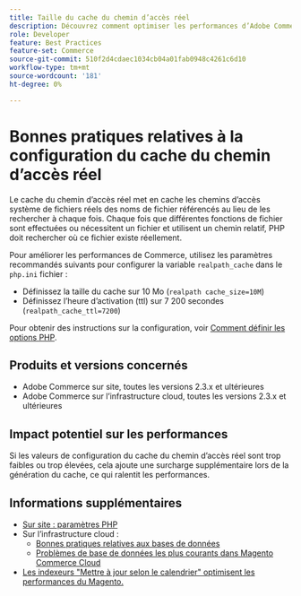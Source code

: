 ```yaml
---
title: Taille du cache du chemin d’accès réel
description: Découvrez comment optimiser les performances d’Adobe Commerce en mettant à jour la configuration du cache du chemin de navigation PHP pour utiliser les paramètres recommandés.
role: Developer
feature: Best Practices
feature-set: Commerce
source-git-commit: 510f2d4cdaec1034cb04a01fab0948c4261c6d10
workflow-type: tm+mt
source-wordcount: '181'
ht-degree: 0%

---
```



# Bonnes pratiques relatives à la configuration du cache du chemin d’accès réel

Le cache du chemin d’accès réel met en cache les chemins d’accès système de fichiers réels des noms de fichier référencés au lieu de les rechercher à chaque fois. Chaque fois que différentes fonctions de fichier sont effectuées ou nécessitent un fichier et utilisent un chemin relatif, PHP doit rechercher où ce fichier existe réellement.

Pour améliorer les performances de Commerce, utilisez les paramètres recommandés suivants pour configurer la variable `realpath_cache` dans le `php.ini` fichier :

- Définissez la taille du cache sur 10 Mo (`realpath cache_size=10M`)
- Définissez l’heure d’activation (ttl) sur 7 200 secondes (`realpath_cache_ttl=7200`)

Pour obtenir des instructions sur la configuration, voir [Comment définir les options PHP](../../../installation/prerequisites/php-settings.md#how-to-set-php-options).

## Produits et versions concernés

- Adobe Commerce sur site, toutes les versions 2.3.x et ultérieures
- Adobe Commerce sur l’infrastructure cloud, toutes les versions 2.3.x et ultérieures

## Impact potentiel sur les performances

Si les valeurs de configuration du cache du chemin d’accès réel sont trop faibles ou trop élevées, cela ajoute une surcharge supplémentaire lors de la génération du cache, ce qui ralentit les performances.

## Informations supplémentaires

- [Sur site : paramètres PHP](../../../performance/software.md#php-settings)
- Sur l’infrastructure cloud :
   - [Bonnes pratiques relatives aux bases de données](database-on-cloud.md)
   - [Problèmes de base de données les plus courants dans Magento Commerce Cloud](../maintenance/resolve-database-performance-issues.md)
- [Les indexeurs &quot;Mettre à jour selon le calendrier&quot; optimisent les performances du Magento.](../maintenance/indexer-configuration.md)

